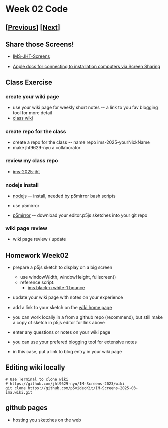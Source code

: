 # Week 02 Code

## [[Previous](./01_intro.md)] [[Next](./03_time.md)]

## Share those Screens!

- [IMS-JHT-Screens](https://docs.google.com/document/d/1XbKeQlDSPVh0-DACXFnACqyr3AC_mjU5gd40PQ97um8)

- [Apple docs for connecting to installation computers via Screen Sharing](https://support.apple.com/guide/mac-help/share-the-screen-of-another-mac-mh14066/mac)

<!-- ## Class Resources

- [nodejs](https://nodejs.org/en/download)
  -- install, needed by p5mirror bash scripts

- [p5mirror](https://github.com/molab-itp/p5mirror)
  - mirror your editor.p5js sketches into a git repo -->

<!-- - [p5VideoKit](https://github.com/molab-itp/p5videoKit)
  - a dashboard for mixing video in the browser.
- [p5moLibrary](https://github.com/molab-itp/p5moLibrary)
  - a p5js Library for cloud storage enhanced multi-device experiences
- [p5moExamples](https://github.com/molab-itp/p5moExamples)
  - p5js examples for p5moLibrary -->

<!-- ## p5moExamples demos -->

<!-- ## "POWER TO THE PEOPLE!" demo -->

<!-- ## skin-tone demo

- [skin-tone demo](https://jht1493.net/p5VideoKit/demo/index.html?u=12&d=settings/2022-skin-tone/skin-tone-main-qr.json) -->

## Class Exercise

### create your wiki page

- use your wiki page for weekly short notes
  -- a link to you fav blogging tool for more detail
- [class wiki](https://github.com/p5videoKit/IM-Screens-2025-03-ima/wiki)

### create repo for the class

- create a repo for the class
  -- name repo ims-2025-yourNickName
- make jht9629-nyu a collaborator

### review my class repo

- [ims-2025-jht](https://github.com/jht9629-nyu/ims-2025-jht)

### nodejs install

- [nodejs](https://nodejs.org/en/download)
  -- install, needed by p5mirror bash scripts

- use p5mirror
- [p5mirror](https://github.com/molab-itp/p5mirror)
  -- download your editor.p5js sketches into your git repo

### wiki page review

- wiki page review / update

## Homework Week02

- prepare a p5js sketch to display on a big screen

  - use windowWidth, windowHeight, fullscreen()
  - reference script:
    - [ims black-n white-1 bounce](https://editor.p5js.org/jht9629-nyu/sketches/Mpgun-Kti)

- update your wiki page with notes on your experience

- add a link to your sketch on the [wiki home page](https://github.com/p5videoKit/IM-Screens-2025-03-ima/wiki#week-02-homework)
- you can work locally in a from a github repo (recommend), but still make a copy of sketch in p5js editor for link above

- enter any questions or notes on your wiki page
- you can use your prefered blogging tool for extensive notes
- in this case, put a link to blog entry in your wiki page

## Editing wiki locally

```
# Use Terminal to clone wiki
# https://github.com/jht9629-nyu/IM-Screens-2023/wiki
git clone https://github.com/p5videoKit/IM-Screens-2025-03-ima.wiki.git
```

## github pages

- hosting you sketches on the web
